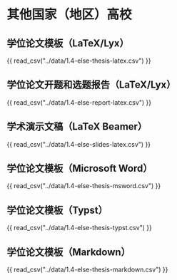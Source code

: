 # 其他国家（地区）高校

## 学位论文模板（LaTeX/Lyx）

{{ read_csv("../data/1.4-else-thesis-latex.csv") }}

## 学位论文开题和选题报告（LaTeX/Lyx）

{{ read_csv("../data/1.4-else-report-latex.csv") }}

## 学术演示文稿（LaTeX Beamer）

{{ read_csv("../data/1.4-else-slides-latex.csv") }}

## 学位论文模板（Microsoft Word）

{{ read_csv("../data/1.4-else-thesis-msword.csv") }}

## 学位论文模板（Typst）

{{ read_csv("../data/1.4-else-thesis-typst.csv") }}

## 学位论文模板（Markdown）

{{ read_csv("../data/1.4-else-thesis-markdown.csv") }}
